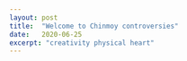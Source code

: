 ```yaml
---
layout: post
title:  "Welcome to Chinmoy controversies"
date:   2020-06-25
excerpt: "creativity physical heart"
---
```


